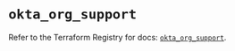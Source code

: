 # `okta_org_support`

Refer to the Terraform Registry for docs: [`okta_org_support`](https://registry.terraform.io/providers/okta/okta/4.9.0/docs/resources/org_support).
